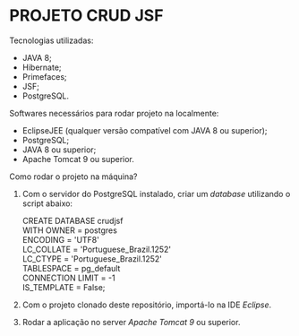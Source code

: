 # **PROJETO CRUD JSF**

Tecnologias utilizadas:

 - JAVA 8;
 - Hibernate;
 - Primefaces;
 - JSF;
 - PostgreSQL.

Softwares necessários para rodar projeto na localmente:

 - EclipseJEE (qualquer versão compatível com JAVA 8 ou superior);
 - PostgreSQL;
 -  JAVA 8 ou superior;
 - Apache Tomcat 9 ou superior.

Como rodar o projeto na máquina?

 1. Com o servidor do PostgreSQL instalado, criar um *database* utilizando o script abaixo: 

    CREATE DATABASE crudjsf    
    WITH    OWNER = postgres    
    ENCODING = 'UTF8'    
    LC_COLLATE = 'Portuguese_Brazil.1252'    
    LC_CTYPE = 'Portuguese_Brazil.1252'    
    TABLESPACE = pg_default    
    CONNECTION LIMIT = -1    
    IS_TEMPLATE = False;

 2. Com o projeto clonado deste repositório, importá-lo na IDE *Eclipse*. 
 3. Rodar a aplicação no server  *Apache Tomcat 9* ou superior.
